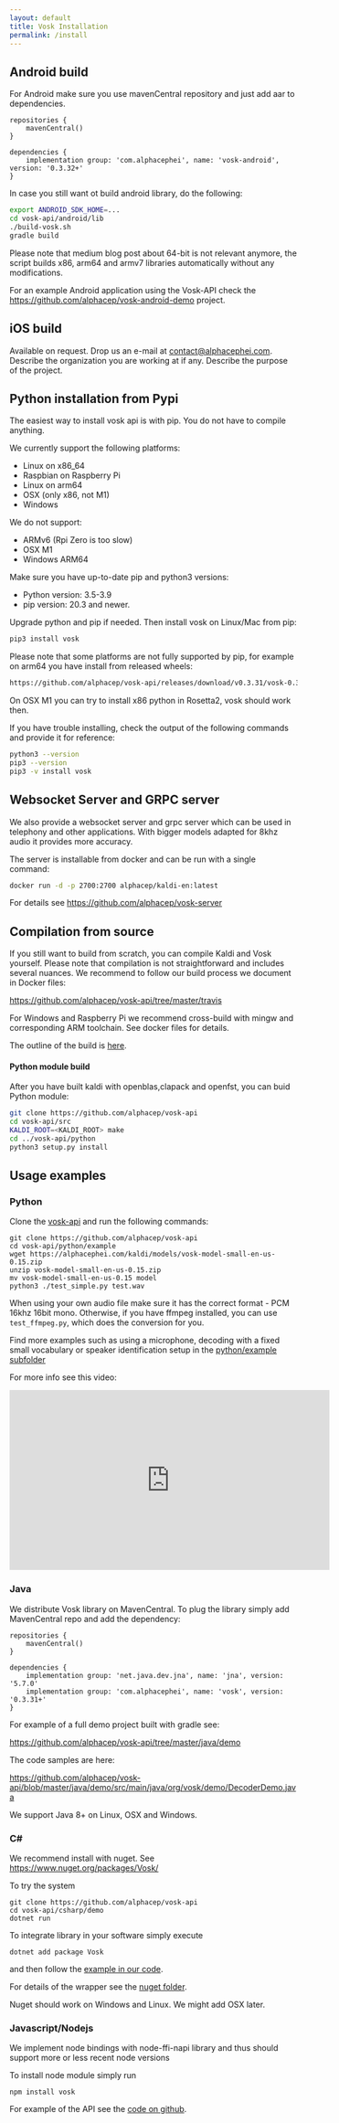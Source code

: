 ```yaml
---
layout: default
title: Vosk Installation
permalink: /install
---
```


## Android build

For Android make sure you use mavenCentral repository and just add aar to dependencies. 

```
repositories {
    mavenCentral()
}

dependencies {
    implementation group: 'com.alphacephei', name: 'vosk-android', version: '0.3.32+'
}
```

In case you still want ot build android
library, do the following:

```sh
export ANDROID_SDK_HOME=...
cd vosk-api/android/lib
./build-vosk.sh
gradle build
```

Please note that medium blog post about 64-bit is not relevant anymore,
the script builds x86, arm64 and armv7 libraries automatically without
any modifications.

For an example Android application using the Vosk-API check the <https://github.com/alphacep/vosk-android-demo> project.

## iOS build

Available on request. Drop us an e-mail at [contact@alphacephei.com](mailto:contact@alphacephei.com). Describe
the organization you are working at if any. Describe the purpose of the project.

## Python installation from Pypi

The easiest way to install vosk api is with pip. You do not have to compile anything. 

We currently support the following platforms:

  * Linux on x86_64
  * Raspbian on Raspberry Pi
  * Linux on arm64
  * OSX (only x86, not M1)
  * Windows

We do not support:

  * ARMv6 (Rpi Zero is too slow)
  * OSX M1
  * Windows ARM64

Make sure you have up-to-date pip and python3 versions:

  * Python version: 3.5-3.9
  * pip version: 20.3 and newer.

Upgrade python and pip if needed. Then install vosk on Linux/Mac from pip:

```sh
pip3 install vosk
```

Please note that some platforms are not fully supported by pip, for example on arm64 you have install from released wheels:

```sh
https://github.com/alphacep/vosk-api/releases/download/v0.3.31/vosk-0.3.31-py3-none-linux_aarch64.whl
```

On OSX M1 you can try to install x86 python in Rosetta2, vosk should work then.

If you have trouble installing, check the output of the following commands and provide it for reference:

```sh
python3 --version
pip3 --version
pip3 -v install vosk
```

## Websocket Server and GRPC server

We also provide a websocket server and grpc server which can be used in
telephony and other applications. With bigger models adapted for 8khz
audio it provides more accuracy.

The server is installable from docker and can be run with a single command:
```sh
docker run -d -p 2700:2700 alphacep/kaldi-en:latest
```

For details see <https://github.com/alphacep/vosk-server>

## Compilation from source

If you still want to build from scratch, you can compile Kaldi and Vosk
yourself. Please note that compilation is not straightforward and
includes several nuances. We recommend to follow our build process we
document in Docker files:

<https://github.com/alphacep/vosk-api/tree/master/travis>

For Windows and Raspberry Pi we recommend cross-build with mingw and corresponding
ARM toolchain. See docker files for details.

The outline of the build is [here](https://github.com/alphacep/vosk-api/blob/master/travis/Dockerfile.manylinux#L26).

#### Python module build

After you have built kaldi with openblas,clapack and openfst, you can buid Python module:

```sh
git clone https://github.com/alphacep/vosk-api
cd vosk-api/src
KALDI_ROOT=<KALDI_ROOT> make
cd ../vosk-api/python
python3 setup.py install
```

## Usage examples

### Python

Clone the [vosk-api](https://github.com/alphacep/vosk-api) and run the following commands:

```
git clone https://github.com/alphacep/vosk-api
cd vosk-api/python/example
wget https://alphacephei.com/kaldi/models/vosk-model-small-en-us-0.15.zip
unzip vosk-model-small-en-us-0.15.zip
mv vosk-model-small-en-us-0.15 model
python3 ./test_simple.py test.wav
```

When using your own audio file make sure it has the correct format - PCM
16khz 16bit mono. Otherwise, if you have ffmpeg installed, you can use
`test_ffmpeg.py`, which does the conversion for you.

Find more examples such as using a microphone, decoding with a fixed
small vocabulary or speaker identification setup in the [python/example
subfolder](https://github.com/alphacep/vosk-api/tree/master/python/example)

For more info see this video:

<iframe width="560" height="315" src="https://www.youtube.com/embed/Itic1lFc4Gg" frameborder="0" allow="accelerometer; autoplay; encrypted-media; gyroscope; picture-in-picture" allowfullscreen></iframe>

### Java

We distribute Vosk library on MavenCentral. To plug the library simply
add MavenCentral repo and add the dependency:

```
repositories {
    mavenCentral()
}

dependencies {
    implementation group: 'net.java.dev.jna', name: 'jna', version: '5.7.0'
    implementation group: 'com.alphacephei', name: 'vosk', version: '0.3.31+'
}
```

For example of a full demo project built with gradle see:

<https://github.com/alphacep/vosk-api/tree/master/java/demo>

The code samples are here:

<https://github.com/alphacep/vosk-api/blob/master/java/demo/src/main/java/org/vosk/demo/DecoderDemo.java>

We support Java 8+ on Linux, OSX and Windows.

### C#

We recommend install with nuget. See <https://www.nuget.org/packages/Vosk/>

To try the system

```
git clone https://github.com/alphacep/vosk-api
cd vosk-api/csharp/demo
dotnet run
```

To integrate library in your software simply execute

```
dotnet add package Vosk
```

and then follow the [example in our code](https://github.com/alphacep/vosk-api/tree/master/csharp/demo).

For details of the wrapper see the [nuget folder](https://github.com/alphacep/vosk-api/tree/master/csharp/nuget).

Nuget should work on Windows and Linux. We might add OSX later.

### Javascript/Nodejs

We implement node bindings with node-ffi-napi library and thus should support more or less recent node versions

To install node module simply run

```
npm install vosk
```

For example of the API see the [code on github](https://github.com/alphacep/vosk-api/tree/master/nodejs/demo).
